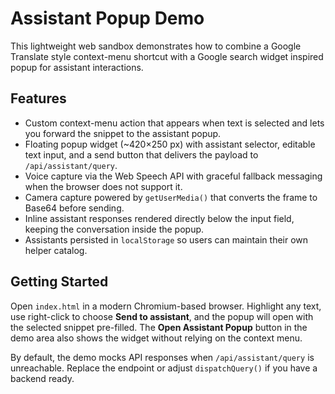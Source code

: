 # Assistant Popup Demo

This lightweight web sandbox demonstrates how to combine a Google Translate style
context-menu shortcut with a Google search widget inspired popup for assistant
interactions.

## Features

- Custom context-menu action that appears when text is selected and lets you
  forward the snippet to the assistant popup.
- Floating popup widget (~420×250 px) with assistant selector, editable text
  input, and a send button that delivers the payload to `/api/assistant/query`.
- Voice capture via the Web Speech API with graceful fallback messaging when the
  browser does not support it.
- Camera capture powered by `getUserMedia()` that converts the frame to Base64
  before sending.
- Inline assistant responses rendered directly below the input field, keeping
  the conversation inside the popup.
- Assistants persisted in `localStorage` so users can maintain their own helper
  catalog.

## Getting Started

Open `index.html` in a modern Chromium-based browser. Highlight any text, use
right-click to choose **Send to assistant**, and the popup will open with the
selected snippet pre-filled. The **Open Assistant Popup** button in the demo area
also shows the widget without relying on the context menu.

By default, the demo mocks API responses when `/api/assistant/query` is
unreachable. Replace the endpoint or adjust `dispatchQuery()` if you have a
backend ready.
